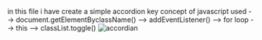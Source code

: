 in this file i have create a simple accordion 
key concept of javascript used --> document.getElementByclassName()
                               --> addEventListener()
                               --> for loop
                               --> this
                               --> classList.toggle()
 ![accordian](https://github.com/DilbaghToor/Javascript-Quote-Generator-/assets/129930782/763ff711-3e24-40b7-90a5-a908de85e2eb)

                       
